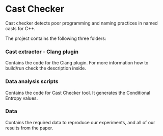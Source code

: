 # Cast Checker
Cast checker detects poor programming and naming practices in named casts for C++. 

The project contains the following three folders:

### Cast extractor - Clang plugin

Contains the code for the Clang plugin. For more information how to build/run check the description inside.

### Data analysis scripts

Contains the code for Cast Checker tool. It generates the Conditional Entropy values.

### Data

Contains the required data to reproduce our experiments, and all of our results from the paper.

